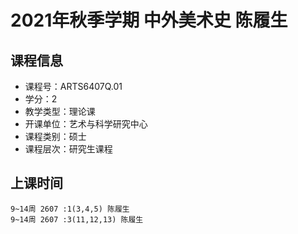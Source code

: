 # 2021年秋季学期 中外美术史 陈履生






## 课程信息

- 课程号：ARTS6407Q.01
- 学分：2
- 教学类型：理论课
- 开课单位：艺术与科学研究中心
- 课程类别：硕士
- 课程层次：研究生课程

## 上课时间

```
9~14周 2607 :1(3,4,5) 陈履生
9~14周 2607 :3(11,12,13) 陈履生
```

